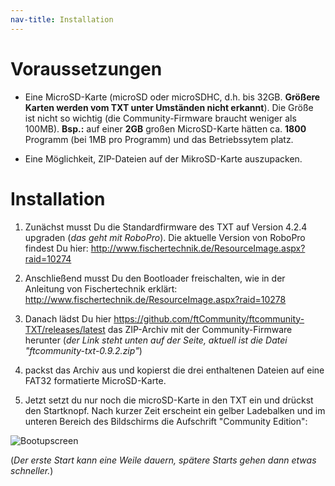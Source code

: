 ```yaml
---
nav-title: Installation
---
```

# Voraussetzungen

* Eine MicroSD-Karte (microSD oder microSDHC, d.h. bis 32GB. **Größere Karten werden vom TXT unter Umständen nicht erkannt**). Die Größe ist nicht so wichtig (die Community-Firmware braucht weniger als 100MB). **Bsp.:** auf einer **2GB** großen MicroSD-Karte hätten ca. **1800** Programm (bei 1MB pro Programm) und das Betriebssytem platz.

* Eine Möglichkeit, ZIP-Dateien auf der MikroSD-Karte auszupacken.

# Installation

1. Zunächst musst Du die Standardfirmware des TXT auf Version 4.2.4 upgraden (_das geht mit RoboPro_). Die aktuelle Version von RoboPro findest Du hier: http://www.fischertechnik.de/ResourceImage.aspx?raid=10274

1. Anschließend musst Du den Bootloader freischalten, wie in der Anleitung von Fischertechnik erklärt: http://www.fischertechnik.de/ResourceImage.aspx?raid=10278

1. Danach lädst Du hier https://github.com/ftCommunity/ftcommunity-TXT/releases/latest das ZIP-Archiv mit der Community-Firmware herunter (_der Link steht unten auf der Seite, aktuell ist die Datei "ftcommunity-txt-0.9.2.zip"_)

1. packst das Archiv aus und kopierst die drei enthaltenen Dateien auf eine FAT32 formatierte MicroSD-Karte.

1. Jetzt setzt du nur noch die microSD-Karte in den TXT ein und drückst den Startknopf. Nach kurzer Zeit erscheint ein gelber Ladebalken und im unteren Bereich des Bildschirms die Aufschrift "Community Edition":

 ![Bootupscreen](https://raw.githubusercontent.com/ftCommunity/ftcommunity-TXT/master/board/fischertechnik/TXT/rootfs/etc/ftc-logo.png)

 (_Der erste Start kann eine Weile dauern, spätere Starts gehen dann etwas schneller._)
